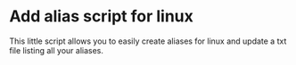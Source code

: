 # Add alias script for linux

This little script allows you to easily create aliases for linux and update a txt file listing all your aliases.
